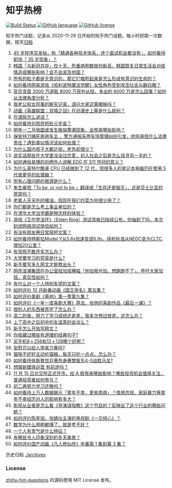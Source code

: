 # 知乎热榜
[![Build Status](https://github.com/ToWeLong/zhihu-hot-questions/workflows/CI/badge.svg)](https://github.com/ToWeLong/zhihu-hot-questions/actions)
[![GitHub language](https://img.shields.io/badge/language-golang-orange.svg)](https://golang.org/)
[![GitHub license](https://img.shields.io/github/license/ToWeLong/zhihu-hot-questions)](https://github.com/ToWeLong/zhihu-hot-questions/blob/main/LICENSE)

知乎热门话题，记录从 2020-11-29 日开始的知乎热门话题。每小时抓取一次数据，按天[归档](./archives)

<!-- BEGIN -->

1. [45 岁程序员发帖，称「精通各种技术体系，连个面试机会都没有」，如何看待职场「 35 岁现象」？](https://www.zhihu.com/question/498762905)
1. [韩国「与新冠共存」仅十天，危重病例数就创新高，韩国恢复日常生活会对疫情造成哪些影响？会不会波及他国？](https://www.zhihu.com/question/498091050)
1. [所有的粒子都是无意识的，那它们堆积起来是怎么形成有意识的生命的？](https://www.zhihu.com/question/496339487)
1. [如何看待网易游戏《哈利波特魔法觉醒》女性角色受到攻击吐舌头翻白眼？](https://www.zhihu.com/question/498925557)
1. [官员贪腐 2000 万退赃 8000 万获判从轻，多出的 6000 万是怎么回事？如何从法律角度分析？](https://www.zhihu.com/question/497886515)
1. [我老公和女同事的聊天记录，请问大家这算暧昧吗？](https://www.zhihu.com/question/497109894)
1. [动画《英雄联盟：双城之战》在动漫史上算是什么级别？](https://www.zhihu.com/question/497599779)
1. [在酒局怎么说话？](https://www.zhihu.com/question/321348616)
1. [如何看待刘慈欣怒批元宇宙？](https://www.zhihu.com/question/498646976)
1. [明年一二月我国或发生极端寒潮现象，会带来哪些影响？](https://www.zhihu.com/question/497668522)
1. [保安持刀捅死奔驰车主 ，警方通报系停车场管理纠纷引发，他将承担什么法律责任？遇到类似情况该如何处理？](https://www.zhihu.com/question/498781816)
1. [为什么国内孩子大都近视，老外却很少？](https://www.zhihu.com/question/494843967)
1. [说实话那些在大学里没谈过恋爱，初入社会之后是怎么找寻另一半的？](https://www.zhihu.com/question/432440454)
1. [如何通俗易懂的向圈外人讲解 EDG 在 S11 夺冠的意义？](https://www.zhihu.com/question/497156907)
1. [为什么英特尔酷睿 CPU 已经做到了 12 代，但很多人的笔记本电脑仍在使用 5 代或更早的处理器？](https://www.zhihu.com/question/498488763)
1. [所有心理问题的根源是什么？](https://www.zhihu.com/question/28897344)
1. [朱生豪把「To be, or not to be.」翻译成「生存还是毁灭」，这是莎士比亚的原意吗？](https://www.zhihu.com/question/373901830)
1. [老辈人天天吃的猪油，但现在我们炒菜为何很少用了？](https://www.zhihu.com/question/497597805)
1. [你们都是怎么考上事业单位的？](https://www.zhihu.com/question/452396692)
1. [在清华大学当学霸是种怎样的体验？](https://www.zhihu.com/question/38974349)
1. [游戏《艾尔登法环》（Elden Ring）测试资格已陆续公布，你抽到了吗，本次封闭网络测试体验如何？](https://www.zhihu.com/question/497487354)
1. [有没有朋友圈日常简短文案？](https://www.zhihu.com/question/476906799)
1. [如何看待特斯拉Model Y从5.6s加速变成6.9s，续航标准从NEDC变为CLTC,增加20公里？](https://www.zhihu.com/question/498326804)
1. [有驾照不敢开车怎么办 ?](https://www.zhihu.com/question/482691030)
1. [大学要学习的究竟是什么?](https://www.zhihu.com/question/490395805)
1. [新手要写多久网文才能熬出头？](https://www.zhihu.com/question/380751767)
1. [网传浪潮集团在办公室挂加班横幅「他加我也加，想跑跑不了」，呼吁大家加班，真实性如何？](https://www.zhihu.com/question/498237317)
1. [有什么对一个人特别失望的文案？](https://www.zhihu.com/question/437201454)
1. [如何评价 10 月新番动画《国王排名》第五集？](https://www.zhihu.com/question/498223470)
1. [如何评价美剧《基地》第一季第九集？](https://www.zhihu.com/question/498374251)
1. [如何评价《一年一度喜剧大赛》蒋龙、张弛的喜剧作品《最后一课》？](https://www.zhihu.com/question/498474251)
1. [借别人的东西被弄坏了怎么办？](https://www.zhihu.com/question/279352055)
1. [高二的我，努力了学习成绩还是差，我多次想过放弃，这怎么办？](https://www.zhihu.com/question/498712309)
1. [上了高中之后初中的友谊真的会淡么？](https://www.zhihu.com/question/498252855)
1. [新手怎么开始写网文？](https://www.zhihu.com/question/454846719)
1. [你收藏过哪些有道理的经典句子?](https://www.zhihu.com/question/432468743)
1. [买手机8＋256和12＋128哪个好啊？](https://www.zhihu.com/question/418493326)
1. [安慰可以给人带来力量吗?](https://www.zhihu.com/question/497951650)
1. [猫咪不好好主动吃猫粮，每天只吃一点点，怎么办？](https://www.zhihu.com/question/424012184)
1. [如何看待休斯敦世乒赛热身赛樊振东4-0战胜马龙?](https://www.zhihu.com/question/498916414)
1. [想做新媒体运营 有前途吗？](https://www.zhihu.com/question/388195392)
1. [11 月 15 日北交所正式开市，给 A 股带来哪些影响？哪些投资机会值得关注，普通投资者如何参与？](https://www.zhihu.com/question/498557190)
1. [初二再努力学习还晚吗？](https://www.zhihu.com/question/490710239)
1. [如何看待上万人数据揭示「童年不幸，更易患病」？情感忽视、家庭暴力等童年不幸经历对人的影响有多大？](https://www.zhihu.com/question/498203236)
1. [影视从业者是怎么看《导演请指教》这个节目的？反映出了这个行业的哪些问题？](https://www.zhihu.com/question/496918644)
1. [如何评价陈星旭、张婧仪主演的电视剧《一见倾心》？](https://www.zhihu.com/question/467427612)
1. [数学为什么明明都懂了，就是考不好？](https://www.zhihu.com/question/497048003)
1. [一个人有贵气是什么特征？](https://www.zhihu.com/question/61071183)
1. [有哪些令人印象深刻的冬天美景？](https://www.zhihu.com/question/497159634)
1. [如何评价国产动画《凡人修仙传》年番第 1 集到第 3 集？](https://www.zhihu.com/question/498404990)

<!-- END -->

历史归档 [./archives](./archives)


### License
[zhihu-hot-questions](https://github.com/towelong/zhihu-hot-questions) 的源码使用 MIT License 发布。